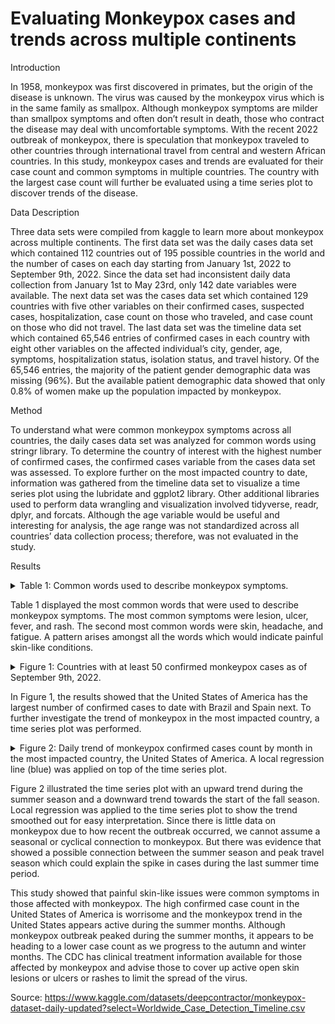 # Evaluating Monkeypox cases and trends across multiple continents

Introduction

In 1958, monkeypox was first discovered in primates, but the origin of the disease is unknown. The virus was caused by the monkeypox virus which is in the same family as smallpox. Although monkeypox symptoms are milder than smallpox symptoms and often don’t result in death, those who contract the disease may deal with uncomfortable symptoms. With the recent 2022 outbreak of monkeypox, there is speculation that monkeypox traveled to other countries through international travel from central and western African countries. In this study, monkeypox cases and trends are evaluated for their case count and common symptoms in multiple countries. The country with the largest case count will further be evaluated using a time series plot to discover trends of the disease.

Data Description

Three data sets were compiled from kaggle to learn more about monkeypox across multiple continents. The first data set was the daily cases data set which contained 112 countries out of 195 possible countries in the world and the number of cases on each day starting from January 1st, 2022 to September 9th, 2022. Since the data set had inconsistent daily data collection from January 1st to May 23rd, only 142 date variables were available. The next data set was the cases data set which contained 129 countries with five other variables on their confirmed cases, suspected cases, hospitalization, case count on those who traveled, and case count on those who did not travel. The last data set was the timeline data set which contained 65,546 entries of confirmed cases in each country with eight other variables on the affected individual’s city, gender, age, symptoms, hospitalization status, isolation status, and travel history. Of the 65,546 entries, the majority of the patient gender demographic data was missing (96%). But the available patient demographic data showed that only 0.8% of women make up the population impacted by monkeypox.

Method

To understand what were common monkeypox symptoms across all countries, the daily cases data set was analyzed for common words using stringr library. To determine the country of interest with the highest number of confirmed cases, the confirmed cases variable from the cases data set was assessed. To explore further on the most impacted country to date, information was gathered from the timeline data set to visualize a time series plot using the lubridate and ggplot2 library. Other additional libraries used to perform data wrangling and visualization involved tidyverse, readr, dplyr, and forcats. Although the age variable would be useful and interesting for analysis, the age range was not standardized across all countries’ data collection process; therefore, was not evaluated in the study.

Results

<details><summary>Table 1: Common words used to describe monkeypox symptoms.</summary>
<p>

![common_symp(cropped)](https://user-images.githubusercontent.com/73903035/193513696-c9faa8be-f109-48e1-bb20-c757f2aaaea0.jpg)


</p>
</details>


Table 1 displayed the most common words that were used to describe monkeypox symptoms. The most common symptoms were lesion, ulcer, fever, and rash. The second most common words were skin, headache, and fatigue. A pattern arises amongst all the words which would indicate painful skin-like conditions.


<details><summary>Figure 1: Countries with at least 50 confirmed monkeypox cases as of September 9th, 2022.</summary>
<p>

![confirmed_cases](https://user-images.githubusercontent.com/73903035/193513316-c26bfb2a-8468-488e-b82b-8c08e4e1663a.png)


</p>
</details>


In Figure 1, the results showed that the United States of America has the largest number of confirmed cases to date with Brazil and Spain next. To further investigate the trend of monkeypox in the most impacted country, a time series plot was performed.


<details><summary>Figure 2: Daily trend of monkeypox confirmed cases count by month in the most impacted country, the United States of America. A local regression line (blue) was applied on top of the time series plot.</summary>
<p>

![dailycases](https://user-images.githubusercontent.com/73903035/193513708-1e0297a4-5a10-47aa-8bf8-45a9aeb27c94.png)


</p>
</details>

Figure 2 illustrated the time series plot with an upward trend during the summer season and a downward trend towards the start of the fall season. Local regression was applied to the time series plot to show the trend smoothed out for easy interpretation. Since there is little data on monkeypox due to how recent the outbreak occurred, we cannot assume a seasonal or cyclical connection to monkeypox. But there was evidence that showed a possible connection between the summer season and peak travel season which could explain the spike in cases during the last summer time period.

This study showed that painful skin-like issues were common symptoms in those affected with monkeypox. The high confirmed case count in the United States of America is worrisome and the monkeypox trend in the United States appears active during the summer months. Although monkeypox outbreak peaked during the summer months, it appears to be heading to a lower case count as we progress to the autumn and winter months. The CDC has clinical treatment information available for those affected by monkeypox and advise those to cover up active open skin lesions or ulcers or rashes to limit the spread of the virus.


Source: https://www.kaggle.com/datasets/deepcontractor/monkeypox-dataset-daily-updated?select=Worldwide_Case_Detection_Timeline.csv
